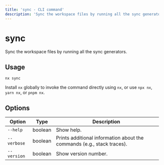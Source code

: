 ```yaml
---
title: 'sync - CLI command'
description: 'Sync the workspace files by running all the sync generators.'
---
```


# sync

Sync the workspace files by running all the sync generators.

## Usage

```shell
nx sync
```

Install `nx` globally to invoke the command directly using `nx`, or use `npx nx`, `yarn nx`, or `pnpm nx`.

## Options

| Option      | Type    | Description                                                            |
| ----------- | ------- | ---------------------------------------------------------------------- |
| `--help`    | boolean | Show help.                                                             |
| `--verbose` | boolean | Prints additional information about the commands (e.g., stack traces). |
| `--version` | boolean | Show version number.                                                   |
